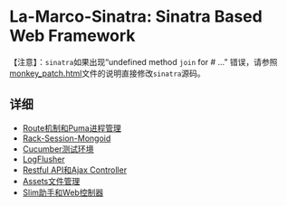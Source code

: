 # La-Marco-Sinatra: Sinatra Based Web Framework

【注意】：`sinatra`如果出现“undefined method `join` for #<String> ...”
错误，请参照[monkey_patch.html](monkey_patch.html)文件的说明直接修改`sinatra`源码。

## 详细

* [Route机制和Puma进程管理](route.html)
* [Rack-Session-Mongoid](session.html)
* [Cucumber测试环境](cucumber.html)
* [LogFlusher](log_flusher.html)
* [Restful API和Ajax Controller](restful.html)
* [Assets文件管理](assets_management.html)
* [Slim助手和Web控制器](slim_web.html)
